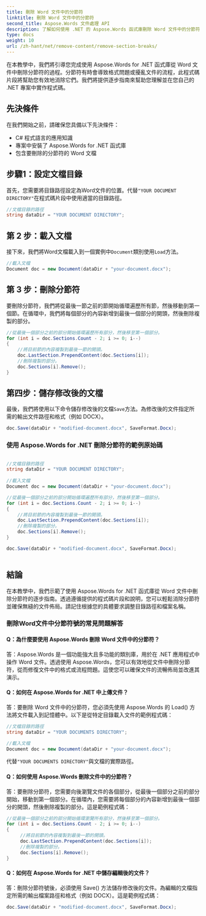 ```yaml
---
title: 刪除 Word 文件中的分節符
linktitle: 刪除 Word 文件中的分節符
second_title: Aspose.Words 文件處理 API
description: 了解如何使用 .NET 的 Aspose.Words 函式庫刪除 Word 文件中的分節符。有效消除可能破壞文件格式的分節符。
type: docs
weight: 10
url: /zh-hant/net/remove-content/remove-section-breaks/
---
```

在本教學中，我們將引導您完成使用 Aspose.Words for .NET 函式庫從 Word 文件中刪除分節符的過程。分節符有時會導致格式問題或擾亂文件的流程，此程式碼片段將幫助您有效地消除它們。我們將提供逐步指南來幫助您理解並在您自己的 .NET 專案中實作程式碼。

## 先決條件
在我們開始之前，請確保您具備以下先決條件：
- C# 程式語言的應用知識
- 專案中安裝了 Aspose.Words for .NET 函式庫
- 包含要刪除的分節符的 Word 文檔

## 步驟1：設定文檔目錄
首先，您需要將目錄路徑設定為Word文件的位置。代替`"YOUR DOCUMENT DIRECTORY"`在程式碼片段中使用適當的目錄路徑。

```csharp
//文檔目錄的路徑
string dataDir = "YOUR DOCUMENT DIRECTORY";
```

## 第 2 步：載入文檔
接下來，我們將Word文檔載入到一個實例中`Document`類別使用`Load`方法。

```csharp
//載入文檔
Document doc = new Document(dataDir + "your-document.docx");
```

## 第 3 步：刪除分節符
要刪除分節符，我們將從最後一節之前的節開始循環遍歷所有節，然後移動到第一個節。在循環中，我們將每個部分的內容新增到最後一個部分的開頭，然後刪除複製的部分。

```csharp
//從最後一個部分之前的部分開始循環遍歷所有部分，然後移至第一個部分。
for (int i = doc.Sections.Count - 2; i >= 0; i--)
{
    //將目前節的內容複製到最後一節的開頭。
    doc.LastSection.PrependContent(doc.Sections[i]);
    //刪除複製的部分。
    doc.Sections[i].Remove();
}
```

## 第四步：儲存修改後的文檔
最後，我們將使用以下命令儲存修改後的文檔`Save`方法。為修改後的文件指定所需的輸出文件路徑和格式（例如 DOCX）。

```csharp
doc.Save(dataDir + "modified-document.docx", SaveFormat.Docx);
```

### 使用 Aspose.Words for .NET 刪除分節符的範例原始碼
 
```csharp

//文檔目錄的路徑
string dataDir = "YOUR DOCUMENT DIRECTORY"; 
 
//載入文檔
Document doc = new Document(dataDir + "your-document.docx");

//從最後一個部分之前的部分開始循環遍歷所有部分，然後移至第一個部分。
for (int i = doc.Sections.Count - 2; i >= 0; i--)
{
	//將目前節的內容複製到最後一節的開頭。
	doc.LastSection.PrependContent(doc.Sections[i]);
	//刪除複製的部分。
	doc.Sections[i].Remove();
}

doc.Save(dataDir + "modified-document.docx", SaveFormat.Docx);
        
```

## 結論
在本教學中，我們示範了使用 Aspose.Words for .NET 函式庫從 Word 文件中刪除分節符的逐步指南。透過遵循提供的程式碼片段和說明，您可以輕鬆消除分節符並確保無縫的文件佈局。請記住根據您的具體要求調整目錄路徑和檔案名稱。

### 刪除Word文件中分節符號的常見問題解答

#### Q：為什麼要使用 Aspose.Words 刪除 Word 文件中的分節符？

答：Aspose.Words 是一個功能強大且多功能的類別庫，用於在 .NET 應用程式中操作 Word 文件。透過使用 Aspose.Words，您可以有效地從文件中刪除分節符，從而修復文件中的格式或流程問題。這使您可以確保文件的流暢佈局並改進其演示。

#### Q：如何在 Aspose.Words for .NET 中上傳文件？

答：要刪除 Word 文件中的分節符，您必須先使用 Aspose.Words 的 Load() 方法將文件載入到記憶體中。以下是從特定目錄載入文件的範例程式碼：

```csharp
//文檔目錄的路徑
string dataDir = "YOUR DOCUMENTS DIRECTORY";

//載入文檔
Document doc = new Document(dataDir + "your-document.docx");
```

代替`"YOUR DOCUMENTS DIRECTORY"`與文檔的實際路徑。

#### Q：如何使用 Aspose.Words 刪除文件中的分節符？

答：要刪除分節符，您需要向後瀏覽文件的各個部分，從最後一個部分之前的部分開始，移動到第一個部分。在循環內，您需要將每個部分的內容新增到最後一個部分的開頭，然後刪除複製的部分。這是範例程式碼：

```csharp
//從最後一個部分之前的部分開始循環瀏覽所有部分，然後移至第一個部分。
for (int i = doc.Sections.Count - 2; i >= 0; i--)
{
     //將目前節的內容複製到最後一節的開頭。
     doc.LastSection.PrependContent(doc.Sections[i]);
     //刪除複製的部分。
     doc.Sections[i].Remove();
}
```

#### Q：如何在 Aspose.Words for .NET 中儲存編輯後的文件？

答：刪除分節符號後，必須使用 Save() 方法儲存修改後的文件。為編輯的文檔指定所需的輸出檔案路徑和格式（例如 DOCX）。這是範例程式碼：

```csharp
doc.Save(dataDir + "modified-document.docx", SaveFormat.Docx);
```
